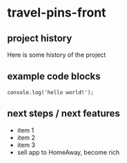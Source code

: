 # travel-pins-front

## project history
Here is some history of the project

## example code blocks
```
console.log('hello world!');
```

## next steps / next features
* item 1
* item 2
* item 3
* sell app to HomeAway, become rich


